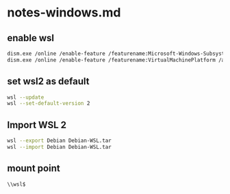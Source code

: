 # notes-windows.md

## enable wsl

```bash
dism.exe /online /enable-feature /featurename:Microsoft-Windows-Subsystem-Linux /all /norestart
dism.exe /online /enable-feature /featurename:VirtualMachinePlatform /all /norestart
```

## set wsl2 as default

```bash
wsl --update
wsl --set-default-version 2
```

## Import WSL 2

```bash
wsl --export Debian Debian-WSL.tar
wsl --import Debian Debian-WSL.tar
```

## mount point

```bash
\\wsl$
```
